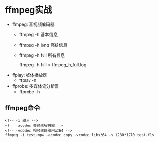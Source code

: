 # ffmpeg实战

- ffmpeg: 音视频编码器
  - ffmpeg -h 基本信息
  - ffmpeg -h long 高级信息
  - ffmpeg -h full 所有信息

    ffmpeg -h full > ffmpeg_h_full.log
- ffplay: 媒体播放器
  - ffplay -h
- ffprobe: 多媒体流分析器
  - ffprobe -h

## ffmpeg命令

```ssh
<!-- -i 输入 -->
<!-- -acodec 音频编解码器 -->
<!-- -vcodec 视频编码器用x264 -->
ffmpeg -i test.mp4 -acodec copy -vcodec libx264 -s 1280*1270 test.flv
```



